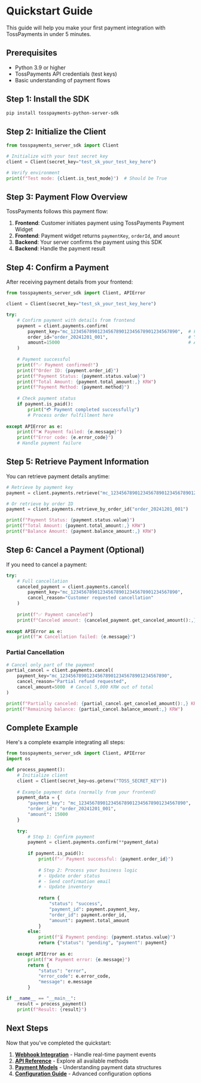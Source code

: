 # Quickstart Guide

This guide will help you make your first payment integration with TossPayments in under 5 minutes.

## Prerequisites

- Python 3.9 or higher
- TossPayments API credentials (test keys)
- Basic understanding of payment flows

## Step 1: Install the SDK

```bash
pip install tosspayments-python-server-sdk
```

## Step 2: Initialize the Client

```python
from tosspayments_server_sdk import Client

# Initialize with your test secret key
client = Client(secret_key="test_sk_your_test_key_here")

# Verify environment
print(f"Test mode: {client.is_test_mode}")  # Should be True
```

## Step 3: Payment Flow Overview

TossPayments follows this payment flow:

1. **Frontend**: Customer initiates payment using TossPayments Payment Widget
2. **Frontend**: Payment widget returns `paymentKey`, `orderId`, and `amount`
3. **Backend**: Your server confirms the payment using this SDK
4. **Backend**: Handle the payment result

## Step 4: Confirm a Payment

After receiving payment details from your frontend:

```python
from tosspayments_server_sdk import Client, APIError

client = Client(secret_key="test_sk_your_test_key_here")

try:
    # Confirm payment with details from frontend
    payment = client.payments.confirm(
        payment_key="mc_1234567890123456789012345678901234567890",  # From frontend
        order_id="order_20241201_001",                              # Your order ID
        amount=15000                                                # Amount in KRW
    )
    
    # Payment successful
    print(f"✅ Payment confirmed!")
    print(f"Order ID: {payment.order_id}")
    print(f"Payment Status: {payment.status.value}")
    print(f"Total Amount: {payment.total_amount:,} KRW")
    print(f"Payment Method: {payment.method}")
    
    # Check payment status
    if payment.is_paid():
        print("💳 Payment completed successfully")
        # Process order fulfillment here
    
except APIError as e:
    print(f"❌ Payment failed: {e.message}")
    print(f"Error code: {e.error_code}")
    # Handle payment failure
```

## Step 5: Retrieve Payment Information

You can retrieve payment details anytime:

```python
# Retrieve by payment key
payment = client.payments.retrieve("mc_1234567890123456789012345678901234567890")

# Or retrieve by order ID
payment = client.payments.retrieve_by_order_id("order_20241201_001")

print(f"Payment Status: {payment.status.value}")
print(f"Total Amount: {payment.total_amount:,} KRW")
print(f"Balance Amount: {payment.balance_amount:,} KRW")
```

## Step 6: Cancel a Payment (Optional)

If you need to cancel a payment:

```python
try:
    # Full cancellation
    canceled_payment = client.payments.cancel(
        payment_key="mc_1234567890123456789012345678901234567890",
        cancel_reason="Customer requested cancellation"
    )
    
    print(f"✅ Payment canceled")
    print(f"Canceled amount: {canceled_payment.get_canceled_amount():,} KRW")
    
except APIError as e:
    print(f"❌ Cancellation failed: {e.message}")
```

### Partial Cancellation

```python
# Cancel only part of the payment
partial_cancel = client.payments.cancel(
    payment_key="mc_1234567890123456789012345678901234567890",
    cancel_reason="Partial refund requested",
    cancel_amount=5000  # Cancel 5,000 KRW out of total
)

print(f"Partially canceled: {partial_cancel.get_canceled_amount():,} KRW")
print(f"Remaining balance: {partial_cancel.balance_amount:,} KRW")
```

## Complete Example

Here's a complete example integrating all steps:

```python
from tosspayments_server_sdk import Client, APIError
import os

def process_payment():
    # Initialize client
    client = Client(secret_key=os.getenv("TOSS_SECRET_KEY"))
    
    # Example payment data (normally from your frontend)
    payment_data = {
        "payment_key": "mc_1234567890123456789012345678901234567890",
        "order_id": "order_20241201_001",
        "amount": 15000
    }
    
    try:
        # Step 1: Confirm payment
        payment = client.payments.confirm(**payment_data)
        
        if payment.is_paid():
            print(f"✅ Payment successful: {payment.order_id}")
            
            # Step 2: Process your business logic
            # - Update order status
            # - Send confirmation email
            # - Update inventory
            
            return {
                "status": "success",
                "payment_id": payment.payment_key,
                "order_id": payment.order_id,
                "amount": payment.total_amount
            }
        else:
            print(f"⏳ Payment pending: {payment.status.value}")
            return {"status": "pending", "payment": payment}
            
    except APIError as e:
        print(f"❌ Payment error: {e.message}")
        return {
            "status": "error",
            "error_code": e.error_code,
            "message": e.message
        }

if __name__ == "__main__":
    result = process_payment()
    print(f"Result: {result}")
```

## Next Steps

Now that you've completed the quickstart:

1. **[Webhook Integration](../api-reference/webhooks.md)** - Handle real-time payment events
2. **[API Reference](../api-reference/client.md)** - Explore all available methods
3. **[Payment Models](../api-reference/models.md)** - Understanding payment data structures
4. **[Configuration Guide](configuration.md)** - Advanced configuration options
